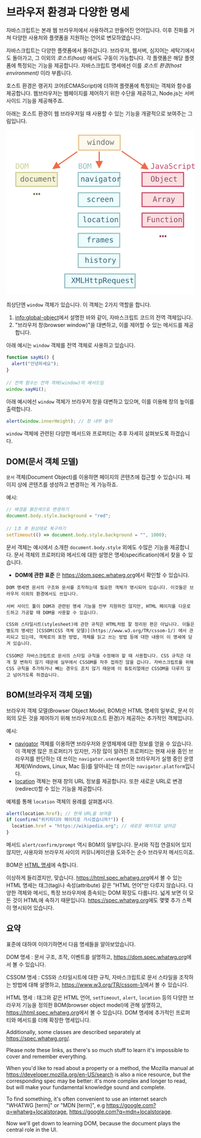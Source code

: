 # 브라우저 환경과 다양한 명세

자바스크립트는 본래 웹 브라우저에서 사용하려고 만들어진 언어입니다. 이후 진화를 거쳐 다양한 사용처와 플랫폼을 지원하는 언어로 변모하였습니다.   

자바스크립트는 다양한 플랫폼에서 돌아갑니다. 브라우저, 웹서버, 심지어는 세탁기에서도 돌아가고, 그 이외의 *호스트(host)* 에서도 구동이 가능합니다. 각 플랫폼은 해당 플랫폼에 특정되는 기능을 제공합니다. 자바스크립트 명세에선 이를 *호스트 환경(host environment)* 이라 부릅니다.

호스트 환경은 랭귀지 코어(ECMAScript)에 더하여 플랫폼에 특정되는 객체와 함수를 제공합니다. 웹브라우저는 웹페이지를 제어하기 위한 수단을 제공하고, Node.js는 서버 사이드 기능을 제공해주죠.

아래는 호스트 환경이 웹 브라우저일 때 사용할 수 있는 기능을 개괄적으로 보여주는 그림입니다.

![](windowObjects.svg)

최상단엔 `window` 객체가 있습니다. 이 객체는 2가지 역할을 합니다.

1. <info:global-object>에서 설명한 바와 같이, 자바스크립트 코드의 전역 객체입니다. 
2. "브라우저 창(browser window)"을 대변하고, 이를 제어할 수 있는 메서드를 제공합니다.

아래 예시는 `window` 객체를 전역 객체로 사용하고 있습니다.

```js run
function sayHi() {
  alert("안녕하세요");
}

// 전역 함수는 전역 객체(window)의 메서드임
window.sayHi();
```

아래 예시에선 `window` 객체가 브라우저 창을 대변하고 있으며, 이를 이용해 창의 높이를 출력합니다.

```js run
alert(window.innerHeight); // 창 내부 높이
```

`window` 객체에 관련된 다양한 메서드와 프로퍼티는 추후 자세히 살펴보도록 하겠습니다.

## DOM(문서 객체 모델)

`문서` 객체(Document Object)를 이용하면 페이지의 콘텐츠에 접근할 수 있습니다. 페이지 상에 콘텐츠를 생성하고 변경하는 게 가능하죠.

예시:
```js run
// 배경을 붉은색으로 변경하기
document.body.style.background = "red";

// 1초 후 원상태로 복구하기
setTimeout(() => document.body.style.background = "", 1000);
```

문서 객체는 예시에서 소개한 `document.body.style` 외에도 수많은 기능을 제공합니다. 문서 객체의 프로퍼티와 메서드에 대한 설명은 명세(specification)에서 찾을 수 있습니다.

- **DOM에 관한 표준** 은 <https://dom.spec.whatwg.org>에서 확인할 수 있습니다.

```smart header="DOM은 브라우저에서만 쓰이지 않습니다."
DOM 명세엔 문서의 구조와 문서를 조작하는데 필요한 객체가 명시되어 있습니다. 이것들은 브라우저 이외의 환경에서도 쓰입니다.

서버 사이드 툴이 DOM과 관련된 명세 기능을 전부 지원하진 않지만, HTML 페이지를 다운로드하고 가공할 때 DOM을 사용할 수 있습니다.
```

```smart header="스타일을 위한 CSSOM"
CSS와 스타일시트(stylesheet)에 관한 규칙은 HTML처럼 잘 정리된 편은 아닙니다. 이들은 별도의 명세인 [CSSOM(CSS 객체 모델)](https://www.w3.org/TR/cssom-1/) 에서 관리되고 있는데, 객체로의 표현 방법, 객체를 읽고 쓰는 방법 등에 대한 내용이 이 명세에 담겨 있습니다.

CSSOM은 자바스크립트로 문서의 스타일 규칙을 수정해야 할 때 사용합니다. CSS 규칙은 대개 잘 변하지 않기 때문에 실무에서 CSSOM를 자주 접하진 않을 겁니다. 자바스크립트를 위해 CSS 규칙을 추가하거나 빼는 경우도 흔치 않기 때문에 이 튜토리얼에선 CSSOM을 다루지 않고 넘어가도록 하겠습니다. 
```

## BOM(브라우저 객체 모델)

브라우저 객체 모델(Browser Object Model, BOM)은 HTML 명세의 일부로, 문서 이외의 모든 것을 제어하기 위해 브라우저(호스트 환경)가 제공하는 추가적인 객체입니다.

예시:

- [navigator](mdn:api/Window/navigator) 객체를 이용하면 브라우저와 운영체제에 대한 정보를 얻을 수 있습니다. 이 객체엔 많은 프로퍼티가 있지만, 가장 많이 알려진 프로퍼티는 현재 사용 중인 브라우저를 판단하는 데 쓰이는 `navigator.userAgent`와 브라우저가 실행 중인 운영체제(Windows, Linux, Mac 등)를 알아내는 데 쓰이는 `navigator.platform`입니다.  
- [location](mdn:api/Window/location) 객체는 현재 창의 URL 정보를 제공합니다. 또한 새로운 URL로 변경(redirect)할 수 있는 기능을 제공합니다.

예제를 통해 `location` 객체의 용례를 살펴봅시다.

```js run
alert(location.href); // 현재 URL을 보여줌
if (confirm("위키피디아 페이지로 가시겠습니까?")) {
  location.href = "https://wikipedia.org"; // 새로운 페이지로 넘어감
}
```

메서드 `alert/confirm/prompt` 역시 BOM의 일부입니다. 문서와 직접 연결되어 있지 않지만, 사용자와 브라우저 사이의 커뮤니케이션을 도와주는 순수 브라우저 메서드이죠.  

BOM은 [HTML 명세](https://html.spec.whatwg.org)에 속합니다.

이상하게 들리겠지만, 맞습니다. <https://html.spec.whatwg.org>에서 볼 수 있는 HTML 명세는 태그(tag)나 속성(attribute) 같은 "HTML 언어"만 다루지 않습니다. 다양한 객체와 메서드, 특정 브라우저에 종속되는 DOM 확장도 다룹니다. 넓게 보면 이 모든 것이 HTML에 속하기 때문입니다. <https://spec.whatwg.org>에도 몇몇 추가 스펙이 명시되어 있습니다.

## 요약

표준에 대하여 이야기하면서 다음 명세들을 알아보았습니다.

DOM 명세
: 문서 구조, 조작, 이벤트를 설명하고, <https://dom.spec.whatwg.org>에서 볼 수 있습니다.

CSSOM 명세
: CSS와 스타일시트에 대한 규칙, 자바스크립트로 문서 스타일을 조작하는 방법에 대해 설명하고, <https://www.w3.org/TR/cssom-1/>에서 볼 수 있습니다.

HTML 명세
: 태그와 같은 HTML 언어, `setTimeout`, `alert`, `location` 등의 다양한 브라우저 기능을 정의한 BOM(browser object model)에 관해 설명하고, <https://html.spec.whatwg.org>에서 볼 수 있습니다. DOM 명세에 추가적인 프로퍼티와 메서드를 더해 확장한 명세입니다.

Additionally, some classes are described separately at <https://spec.whatwg.org/>.

Please note these links, as there's so much stuff to learn it's impossible to cover and remember everything.

When you'd like to read about a property or a method, the Mozilla manual at <https://developer.mozilla.org/en-US/search> is also a nice resource, but the corresponding spec may be better: it's more complex and longer to read, but will make your fundamental knowledge sound and complete.

To find something, it's often convenient to use an internet search "WHATWG [term]" or "MDN [term]", e.g <https://google.com?q=whatwg+localstorage>, <https://google.com?q=mdn+localstorage>.

Now we'll get down to learning DOM, because the document plays the central role in the UI.
